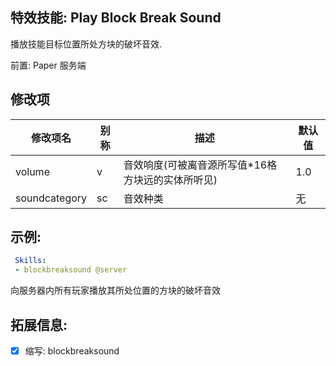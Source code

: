 特效技能: Play Block Break Sound
--------------------------

播放技能目标位置所处方块的破坏音效.  

前置: Paper 服务端

修改项
----------

| 修改项名 | 别称    | 描述                                                                                                    | 默认值 |
|-----------|------------|----------------------------------------------------------------------------------------------------------------|---------------|
| volume           | v     | 音效响度(可被离音源所写值*16格方块远的实体所听见) | 1.0            |
| soundcategory    | sc    | 音效种类 | 无     |

示例:
-----------

```yaml
 Skills:
 - blockbreaksound @server
```
向服务器内所有玩家播放其所处位置的方块的破坏音效

拓展信息:
----------------------

- [x] 缩写: blockbreaksound

```